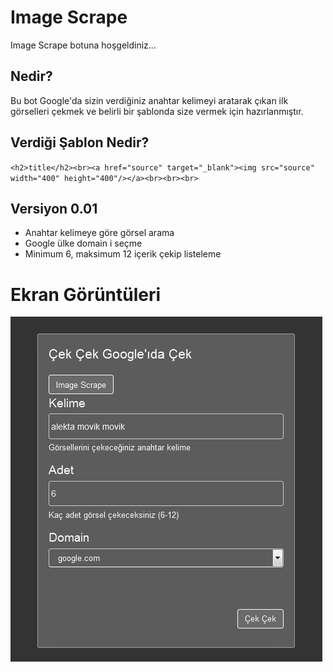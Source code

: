 # Image Scrape
Image Scrape botuna hoşgeldiniz...

## Nedir?
Bu bot Google'da sizin verdiğiniz anahtar kelimeyi aratarak çıkan ilk görselleri çekmek ve belirli bir şablonda size vermek için hazırlanmıştır.

## Verdiği Şablon Nedir?
`<h2>title</h2><br><a href="source" target="_blank"><img src="source" width="400" height="400"/></a><br><br><br>`

## Versiyon 0.01
* Anahtar kelimeye göre görsel arama
* Google ülke domain i seçme
* Minimum 6, maksimum 12 içerik çekip listeleme

# Ekran Görüntüleri
![Index Görüntüsü](/images/index.png)
